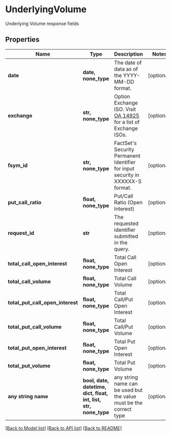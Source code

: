 # UnderlyingVolume

Underlying Volume response fields

## Properties
Name | Type | Description | Notes
------------ | ------------- | ------------- | -------------
**date** | **date, none_type** | The date of data as of the YYYY-MM-DD format. | [optional] 
**exchange** | **str, none_type** | Option Exchange ISO. Visit [OA 14925](https://my.apps.factset.com/oa/pages/14925) for a list of Exchange ISOs. | [optional] 
**fsym_id** | **str, none_type** | FactSet&#39;s Security Permanent Identifier for input security in XXXXXX-S format. | [optional] 
**put_call_ratio** | **float, none_type** | Put/Call Ratio (Open Interest) | [optional] 
**request_id** | **str** | The requested identifier submitted in the query. | [optional] 
**total_call_open_interest** | **float, none_type** | Total Call Open Interest | [optional] 
**total_call_volume** | **float, none_type** | Total Call Volume | [optional] 
**total_put_call_open_interest** | **float, none_type** | Total Call/Put Open Interest | [optional] 
**total_put_call_volume** | **float, none_type** | Total Call/Put Volume | [optional] 
**total_put_open_interest** | **float, none_type** | Total Put Open Interest | [optional] 
**total_put_volume** | **float, none_type** | Total Put Volume | [optional] 
**any string name** | **bool, date, datetime, dict, float, int, list, str, none_type** | any string name can be used but the value must be the correct type | [optional]

[[Back to Model list]](../README.md#documentation-for-models) [[Back to API list]](../README.md#documentation-for-api-endpoints) [[Back to README]](../README.md)


